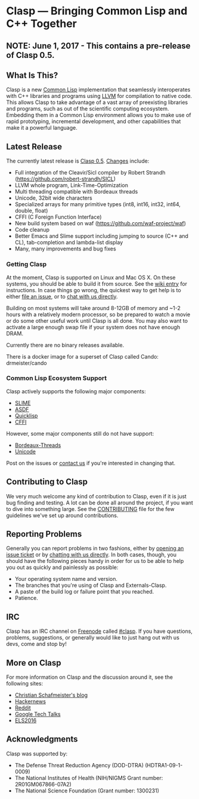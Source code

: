 # Clasp — Bringing Common Lisp and C++ Together

## NOTE:  June 1, 2017 - This contains a pre-release of Clasp 0.5.

## What Is This?
Clasp is a new [Common Lisp](https://common-lisp.net/) implementation that seamlessly interoperates with C++ libraries and programs using [LLVM](http://llvm.org/) for compilation to native code. This allows Clasp to take advantage of a vast array of preexisting libraries and programs, such as out of the scientific computing ecosystem. Embedding them in a Common Lisp environment allows you to make use of rapid prototyping, incremental development, and other capabilities that make it a powerful language.

## Latest Release
The currently latest release is [Clasp 0.5](https://github.com/drmeister/clasp/releases/tag/0.5.0). [Changes](https://github.com/drmeister/clasp/milestone/3) include:

* Full integration of the Cleavir/Sicl compiler by Robert Strandh (https://github.com/robert-strandh/SICL)
* LLVM whole program, Link-Time-Optimization
* Multi threading compatible with Bordeaux threads
* Unicode, 32bit wide characters
* Specialized arrays for many primitive types (int8, int16, int32, int64, double, float)
* CFFI (C Foreign Function Interface)
* New build system based on waf (https://github.com/waf-project/waf)
* Code cleanup
* Better Emacs and Slime support including jumping to source (C++ and CL), tab-completion and lambda-list display
* Many, many improvements and bug fixes

### Getting Clasp
At the moment, Clasp is supported on Linux and Mac OS X. On these systems, you should be able to build it from source. See the [wiki entry](https://github.com/drmeister/clasp/wiki/Clasp-0.5-Build-Instructions) for instructions. In case things go wrong, the quickest way to get help is to either [file an issue](#reporting-problems), or to [chat with us directly](#irc).

Building on most systems will take around 8-12GB of memory and ~1-2 hours with a relatively modern processor, so be prepared to watch a movie or do some other useful work until Clasp is all done. You may also want to activate a large enough swap file if your system does not have enough DRAM.

Currently there are no binary releases available.

There is a docker image for a superset of Clasp called Cando:   drmeister/cando

### Common Lisp Ecosystem Support
Clasp actively supports the following major components:

* [SLIME](https://common-lisp.net/project/slime/)
* [ASDF](https://common-lisp.net/project/asdf/)
* [Quicklisp](https://www.quicklisp.org/beta/)
* [CFFI](https://common-lisp.net/project/cffi/)

However, some major components still do not have support:

* [Bordeaux-Threads](https://github.com/drmeister/clasp/issues/163)
* [Unicode](https://github.com/drmeister/clasp/issues/164)

Post on the issues or [contact us](#irc) if you're interested in changing that.

## Contributing to Clasp
We very much welcome any kind of contribution to Clasp, even if it is just bug finding and testing. A lot can be done all around the project, if you want to dive into something large. See the [CONTRIBUTING](https://github.com/drmeister/clasp/blob/dev/CONTRIBUTING.md) file for the few guidelines we've set up around contributions.

## Reporting Problems
Generally you can report problems in two fashions, either by [opening an issue ticket](https://github.com/drmeister/clasp/issues/new) or by [chatting with us directly](#irc). In both cases, though, you should have the following pieces handy in order for us to be able to help you out as quickly and painlessly as possible:

* Your operating system name and version.
* The branches that you're using of Clasp and Externals-Clasp.
* A paste of the build log or failure point that you reached.
* Patience.

## IRC
Clasp has an IRC channel on [Freenode](https://freenode.net/) called [#clasp](irc://irc.freenode.net/#clasp). If you have questions, problems, suggestions, or generally would like to just hang out with us devs, come and stop by!

## More on Clasp
For more information on Clasp and the discussion around it, see the following sites:

* [Christian Schafmeister's blog](https://drmeister.wordpress.com)
* [Hackernews](https://hn.algolia.com/?query=clasp&sort=byPopularity&prefix&page=0&dateRange=all&type=story)
* [Reddit](https://www.reddit.com/r/lisp/search?q=clasp&restrict_sr=on)
* [Google Tech Talks](https://www.youtube.com/watch?v=8X69_42Mj-g)
* [ELS2016](https://www.youtube.com/watch?v=5bQhGS8V6dQ)

## Acknowledgments
Clasp was supported by:

* The Defense Threat Reduction Agency (DOD-DTRA) (HDTRA1-09-1-0009) 
* The National Institutes of Health (NIH/NIGMS Grant number: 2R01GM067866-07A2) 
* The National Science Foundation (Grant number: 1300231)
